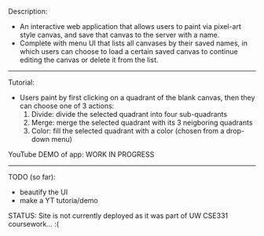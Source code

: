 
Description: 
- An interactive web application that allows users to paint via pixel-art style canvas, and save that
  canvas to the server with a name. 
- Complete with menu UI that lists all canvases by their saved names, in which users can choose to
  load a certain saved canvas to continue editing the canvas or delete it from the list. 

------------------
Tutorial: 
- Users paint by first clicking on a quadrant of the blank canvas, then they can choose one of 3 actions:
    1. Divide: divide the selected quadrant into four sub-quadrants
    2. Merge: merge the selected quadrant with its 3 neigboring quadrants
    3. Color: fill the selected quadrant with a color (chosen from a drop-down menu)
       
YouTube DEMO of app: WORK IN PROGRESS

-------------------

TODO (so far):
- beautify the UI
- make a YT tutoria/demo 

STATUS: Site is not currently deployed as it was part of UW CSE331 coursework... :(
